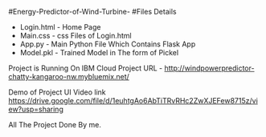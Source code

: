 #Energy-Predictor-of-Wind-Turbine-
#Files Details
* Login.html - Home Page
* Main.css - css Files of Login.html
* App.py - Main Python File Which Contains Flask App
* Model.pkl - Trained Model in The form of Pickel

Project is Running On IBM Cloud Project URL - http://windpowerpredictor-chatty-kangaroo-nw.mybluemix.net/

Demo of Project UI Video link https://drive.google.com/file/d/1euhtgAo6AbTiTRvRHc2ZwXJEFew8715z/view?usp=sharing

All The Project Done By me.
